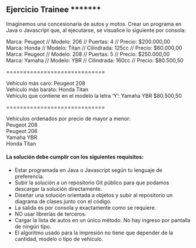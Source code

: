 ## Ejercicio Trainee *******

Imaginemos una concesionaria de autos y motos.
Crear un programa en Java o Javascript que, al ejecutarse, se visualice lo siguiente por consola:  

Marca: Peugeot // Modelo: 206 // Puertas: 4 // Precio: $200.000,00  
Marca: Honda // Modelo: Titan // Cilindrada: 125cc // Precio: $60.000,00  
Marca: Peugeot // Modelo: 208 // Puertas: 5 // Precio: $250.000,00  
Marca: Yamaha // Modelo: YBR // Cilindrada: 160cc // Precio: $80.500,50  

=============================  

Vehículo más caro: Peugeot 208  
Vehículo más barato: Honda Titan  
Vehículo que contiene en el modelo la letra ‘Y’: Yamaha YBR $80.500,50  

=============================  

Vehículos ordenados por precio de mayor a menor:  
Peugeot 208  
Peugeot 206  
Yamaha YBR  
Honda Titan  

#### La solución debe cumplir con los siguientes requisitos:  
+ Estar programada en Java o Javascript según tu lenguaje de preferencia.
+ Subir la solución a un repositorio Git público para que podamos descargar la solución directamente.
+ Diseñar una solución orientada a objetos y subir al repositorio un diagrama de clases junto con el código.
+ La salida es por consola y exactamente como se requiere.
+ NO usar librerías de terceros.
+ Cargar la lista de autos en un único método. No hay ingreso por pantalla de ningún tipo.
+ El algoritmo usado para la impresión no tiene que depender de la cantidad, modelo o tipo de vehículo.
